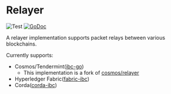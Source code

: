 # Relayer

![Test](https://github.com/datachainlab/relayer/workflows/Test/badge.svg)
[![GoDoc](https://godoc.org/github.com/datachainlab/relayer?status.svg)](https://pkg.go.dev/github.com/datachainlab/relayer?tab=doc)

A relayer implementation supports packet relays between various blockchains.

Currently supports:
- Cosmos/Tendermint([ibc-go](https://github.com/cosmos/ibc-go))
  - This implementation is a fork of [cosmos/relayer](https://github.com/cosmos/relayer)
- Hyperledger Fabric([fabric-ibc](https://github.com/datachainlab/fabric-ibc))
- Corda([corda-ibc](https://github.com/datachainlab/corda-ibc))

